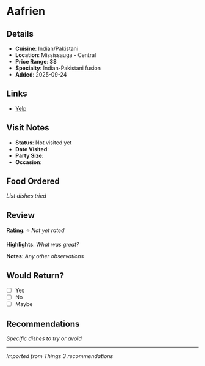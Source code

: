 # Aafrien

## Details
- **Cuisine**: Indian/Pakistani
- **Location**: Mississauga - Central
- **Price Range**: $$
- **Specialty**: Indian-Pakistani fusion
- **Added**: 2025-09-24

## Links
- [Yelp](https://yelp.to/CR2F2kYHO1)

## Visit Notes
- **Status**: Not visited yet
- **Date Visited**:
- **Party Size**:
- **Occasion**:

## Food Ordered
*List dishes tried*

## Review
**Rating**: ⭐ *Not yet rated*

**Highlights**:
*What was great?*

**Notes**:
*Any other observations*

## Would Return?
- [ ] Yes
- [ ] No
- [ ] Maybe

## Recommendations
*Specific dishes to try or avoid*

---
*Imported from Things 3 recommendations*